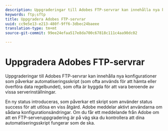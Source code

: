 ```yaml
---
description: Uppgraderingar till Adobes FTP-servrar kan innehålla nya konfigurationer som påverkar automatiseringsskript (som ofta används för att hämta eller överföra data regelbundet), som ofta är byggda för att vara beroende av vissa serverinställningar.
keywords: ftp;sftp
title: Uppgradera Adobes FTP-servrar
uuid: cc9e5e13-e213-480f-9ff6-3dbec24baeee
translation-type: tm+mt
source-git-commit: 99ee24efaa517e8da700c67818c111c4aa90dc02

---
```



# Uppgradera Adobes FTP-servrar

Uppgraderingar till Adobes FTP-servrar kan innehålla nya konfigurationer som påverkar automatiseringsskript (som ofta används för att hämta eller överföra data regelbundet), som ofta är byggda för att vara beroende av vissa serverinställningar.

En ny status introduceras, som påverkar ett skript som använder status success för att utlösa en viss åtgärd. Adobe meddelar aktivt användarna om sådana konfigurationsändringar. Om du får ett meddelande från Adobe om att en FTP-serveruppgradering är på väg ska du kontrollera att dina automatiseringsskript fungerar som de ska.
